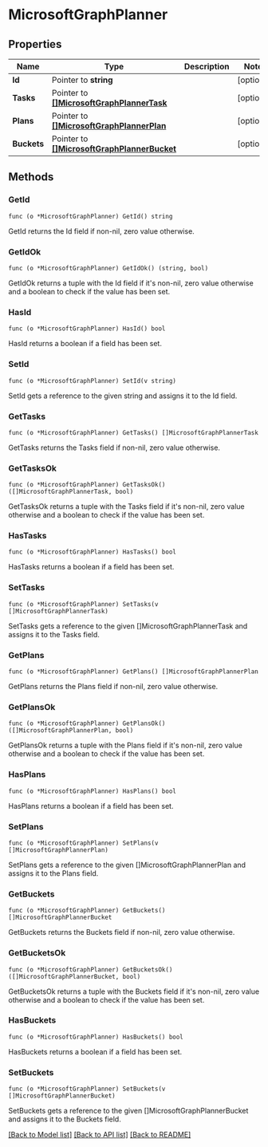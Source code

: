 # MicrosoftGraphPlanner

## Properties

Name | Type | Description | Notes
------------ | ------------- | ------------- | -------------
**Id** | Pointer to **string** |  | [optional] 
**Tasks** | Pointer to [**[]MicrosoftGraphPlannerTask**](microsoft.graph.plannerTask.md) |  | [optional] 
**Plans** | Pointer to [**[]MicrosoftGraphPlannerPlan**](microsoft.graph.plannerPlan.md) |  | [optional] 
**Buckets** | Pointer to [**[]MicrosoftGraphPlannerBucket**](microsoft.graph.plannerBucket.md) |  | [optional] 

## Methods

### GetId

`func (o *MicrosoftGraphPlanner) GetId() string`

GetId returns the Id field if non-nil, zero value otherwise.

### GetIdOk

`func (o *MicrosoftGraphPlanner) GetIdOk() (string, bool)`

GetIdOk returns a tuple with the Id field if it's non-nil, zero value otherwise
and a boolean to check if the value has been set.

### HasId

`func (o *MicrosoftGraphPlanner) HasId() bool`

HasId returns a boolean if a field has been set.

### SetId

`func (o *MicrosoftGraphPlanner) SetId(v string)`

SetId gets a reference to the given string and assigns it to the Id field.

### GetTasks

`func (o *MicrosoftGraphPlanner) GetTasks() []MicrosoftGraphPlannerTask`

GetTasks returns the Tasks field if non-nil, zero value otherwise.

### GetTasksOk

`func (o *MicrosoftGraphPlanner) GetTasksOk() ([]MicrosoftGraphPlannerTask, bool)`

GetTasksOk returns a tuple with the Tasks field if it's non-nil, zero value otherwise
and a boolean to check if the value has been set.

### HasTasks

`func (o *MicrosoftGraphPlanner) HasTasks() bool`

HasTasks returns a boolean if a field has been set.

### SetTasks

`func (o *MicrosoftGraphPlanner) SetTasks(v []MicrosoftGraphPlannerTask)`

SetTasks gets a reference to the given []MicrosoftGraphPlannerTask and assigns it to the Tasks field.

### GetPlans

`func (o *MicrosoftGraphPlanner) GetPlans() []MicrosoftGraphPlannerPlan`

GetPlans returns the Plans field if non-nil, zero value otherwise.

### GetPlansOk

`func (o *MicrosoftGraphPlanner) GetPlansOk() ([]MicrosoftGraphPlannerPlan, bool)`

GetPlansOk returns a tuple with the Plans field if it's non-nil, zero value otherwise
and a boolean to check if the value has been set.

### HasPlans

`func (o *MicrosoftGraphPlanner) HasPlans() bool`

HasPlans returns a boolean if a field has been set.

### SetPlans

`func (o *MicrosoftGraphPlanner) SetPlans(v []MicrosoftGraphPlannerPlan)`

SetPlans gets a reference to the given []MicrosoftGraphPlannerPlan and assigns it to the Plans field.

### GetBuckets

`func (o *MicrosoftGraphPlanner) GetBuckets() []MicrosoftGraphPlannerBucket`

GetBuckets returns the Buckets field if non-nil, zero value otherwise.

### GetBucketsOk

`func (o *MicrosoftGraphPlanner) GetBucketsOk() ([]MicrosoftGraphPlannerBucket, bool)`

GetBucketsOk returns a tuple with the Buckets field if it's non-nil, zero value otherwise
and a boolean to check if the value has been set.

### HasBuckets

`func (o *MicrosoftGraphPlanner) HasBuckets() bool`

HasBuckets returns a boolean if a field has been set.

### SetBuckets

`func (o *MicrosoftGraphPlanner) SetBuckets(v []MicrosoftGraphPlannerBucket)`

SetBuckets gets a reference to the given []MicrosoftGraphPlannerBucket and assigns it to the Buckets field.


[[Back to Model list]](../README.md#documentation-for-models) [[Back to API list]](../README.md#documentation-for-api-endpoints) [[Back to README]](../README.md)


